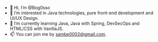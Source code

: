 - 👋 Hi, I’m @Bog0sso
- 👀 I’m interested in Java technologies, pure front-end development and UI/UX Design.
- 🌱 I’m currently learning Java, Java with Spring, DevSecOps and HTML/CSS with VanillaJS.
- 📫 You can join me by sambe0002@gmail.com.

<!---
Bog0sso/Bog0sso is a ✨ special ✨ repository because its `README.md` (this file) appears on your GitHub profile.
You can click the Preview link to take a look at your changes.
--->
